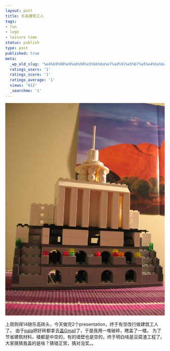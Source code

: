 ```yaml
---
layout: post
title: 乐高建筑工人
tags:
- fun
- lego
- leisure time
status: publish
type: post
published: true
meta:
  _wp_old_slug: '%e4%b9%90%e9%ab%98%e5%bb%ba%e7%ad%91%e5%b7%a5%e4%ba%ba'
  ratings_users: '1'
  ratings_score: '1'
  ratings_average: '1'
  views: '612'
  _searchme: '1'
---
```


![](/images/2010/07/1.jpg)

上周购得14磅乐高砖头，今天做完2个presentation，终于有空改行做建筑工人了。 由于<a href="https://friendfeed.com/pala">pala</a>把好砖都拿去<a href="http://ztpala.com/2009/03/20/lego-gmail/">盖Gmail</a>了，于是我用一堆破砖，瞎盖了一楼。
为了节省建筑材料，楼都是中空的，有的墙壁也是空的，终于明白啥是豆腐渣工程了。
大家猜猜我盖的是啥？猜错正常，猜对没奖。。
